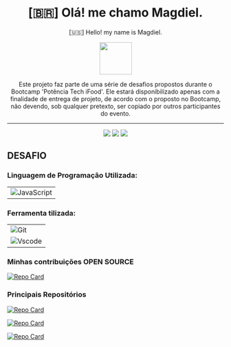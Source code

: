 <h1 align="center">
 [🇧🇷] Olá! me chamo Magdiel.
</h1>
<p align="center">
 [🇺🇸] Hello! my name is Magdiel.
</p>

<p align="center">
<img src="https://media3.giphy.com/media/hu9xj9UtxpoY3oytsh/giphy.gif?cid=ecf05e47xx6fyhk8nnij7i7v1wr8yoij8jabs4xuww5k8apm&rid=giphy.gif&ct=s" width="75" height="75"/>
</p>

<p align="center">
    Este projeto faz parte de uma série de desafios propostos durante o Bootcamp 'Potência Tech iFood'. Ele estará disponibilizado apenas com a finalidade de entrega de projeto, de acordo com o proposto no Bootcamp, não devendo, sob qualquer pretexto, ser copiado por outros participantes do evento.
</p>
<hr>

<div align="center">
    <a href="https://www.linkedin.com/in/magdiel-rotta-almeida-7786b9b1/" target="_blank"><img src="https://img.shields.io/badge/LinkedIn-0077B5?style=for-the-badge&logo=linkedin&logoColor=white" target="_blank"></a>
    <a href="mailto:rotta.aero@gmail.com" target="_blank"><img src="https://img.shields.io/badge/Gmail-D14836?style=for-the-badge&logo=gmail&logoColor=white" target="_blank"></a>
    <a href="https://www.instagram.com/maggid_chayim/" target="_blank"><img src="https://img.shields.io/badge/Instagram-E4405F?style=for-the-badge&logo=instagram&logoColor=white" target="_blank"></a>
    
</div>

## DESAFIO


### Linguagem de Programação Utilizada:
<table>
  <tbody align="left">
    <tr>
      <td>
        <img align="center" alt="JavaScript" src="https://img.shields.io/badge/JavaScript-F7DF1E?style=for-the-badge&logo=javascript&logoColor=black">
      </td>
    </tr>       
  </tbody>
  <tfoot></tfoot>
</table>

### Ferramenta tilizada: 

<table>
  <tbody align="left">
    <tr>
      <td>
        <img align="center" alt="Git" src="https://img.shields.io/badge/GIT-E44C30?style=for-the-badge&logo=git&logoColor=white">
      </td>
    </tr>    
    <tr>
      <td>
        <img align="center" alt="Vscode" src="https://img.shields.io/badge/Vscode-007ACC?style=for-the-badge&logo=visual-studio-code&logoColor=white">
      </td>
    </tr>
  </tbody>
  <tfoot></tfoot>
</table>

### Minhas contribuições OPEN SOURCE

[![Repo Card](https://github-readme-stats.vercel.app/api/pin/?username=Magdiel520&repo=dio-lab-open-source&bg_color=000&border_color=30A3DC&show_icons=true&icon_color=30A3DC&title_color=E94D5F&text_color=FFF)](https://github.com/Magdiel520/dio-lab-open-source)

### Principais Repositórios

[![Repo Card](https://github-readme-stats.vercel.app/api/pin/?username=Magdiel520&repo=MEAN-Danki-Estudos&bg_color=000&border_color=30A3DC&show_icons=true&icon_color=30A3DC&title_color=E94D5F&text_color=FFF)](https://github.com/Magdiel520/MEAN-Danki-Estudos)

[![Repo Card](https://github-readme-stats.vercel.app/api/pin/?username=Magdiel520&repo=MERN-Danki-Estudos&bg_color=000&border_color=30A3DC&show_icons=true&icon_color=30A3DC&title_color=E94D5F&text_color=FFF)](https://github.com/Magdiel520/MERN-Danki-Estudos)

[![Repo Card](https://github-readme-stats.vercel.app/api/pin/?username=Magdiel520&repo=Python-Grade-Calculator&bg_color=000&border_color=30A3DC&show_icons=true&icon_color=30A3DC&title_color=E94D5F&text_color=FFF)](https://github.com/Magdiel520/Python-Grade-Calculator)
